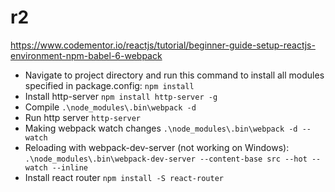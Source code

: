 # r2

https://www.codementor.io/reactjs/tutorial/beginner-guide-setup-reactjs-environment-npm-babel-6-webpack

* Navigate to project directory and run this command to install all modules specified in package.config: ``npm install``
* Install http-server ``npm install http-server -g``
* Compile ``.\node_modules\.bin\webpack -d``
* Run http server `` http-server ``
* Making webpack watch changes ``.\node_modules\.bin\webpack -d --watch``
* Reloading with webpack-dev-server (not working on Windows): ``.\node_modules\.bin\webpack-dev-server --content-base src --hot --watch --inline``
* Install react router ``npm install -S react-router``
